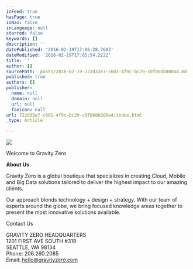 ```yaml
---
inFeed: true
hasPage: true
inNav: false
inLanguage: null
starred: false
keywords: []
description: ''
datePublished: '2016-02-19T17:06:28.768Z'
dateModified: '2016-02-19T17:05:54.222Z'
title: ''
author: []
sourcePath: _posts/2016-02-19-722d33e7-c601-4f9c-bc29-c0f860b800a4.md
published: true
authors: []
publisher:
  name: null
  domain: null
  url: null
  favicon: null
url: 722d33e7-c601-4f9c-bc29-c0f860b800a4/index.html
_type: Article

---
```

![](https://the-grid-user-content.s3-us-west-2.amazonaws.com/87a98a9a-9c1a-44b2-aaf6-6a736fcfd39e.png)

Welcome to Gravity Zero

**About Us**

Gravity Zero is a global boutique that specializes in creating Cloud, Mobile and Big Data solutions tailored to deliver the highest impact to our amazing clients.

Our approach blends technology + design + strategy. With our team of experts around the globe, we bring focused knowledge areas together to present the most innovative solutions available.

Contact Us

GRAVITY ZERO HEADQUARTERS  
1201 FIRST AVE SOUTH \#319  
SEATTLE, WA 98134  
Phone: 206.260.2085  
Email: hello@gravityzero.com